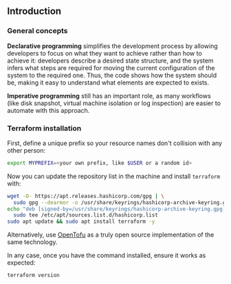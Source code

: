 ## Introduction

### General concepts

**Declarative programming** simplifies the development process by allowing developers to focus on what they want to achieve rather than how to achieve it: developers describe a desired state structure, and the system infers what steps are required for moving the current configuration of the system to the required one. Thus, the code shows how the system should be, making it easy to understand what elements are expected to exists.

**Imperative programming** still has an important role, as many workflows (like disk snapshot, virtual machine isolation or log inspection) are easier to automate with this approach.

### Terraform installation

First, define a unique prefix so your resource names don't collision with any other person:

```bash
export MYPREFIX=<your own prefix, like $USER or a random id>
```

Now you can update the repository list in the machine and install `terraform` with:

```bash
wget -O- https://apt.releases.hashicorp.com/gpg | \
  sudo gpg --dearmor -o /usr/share/keyrings/hashicorp-archive-keyring.gpg
echo "deb [signed-by=/usr/share/keyrings/hashicorp-archive-keyring.gpg] https://apt.releases.hashicorp.com $(lsb_release -cs) main" | \
  sudo tee /etc/apt/sources.list.d/hashicorp.list
sudo apt update && sudo apt install terraform -y
```

Alternatively, use [OpenTofu](https://opentofu.org/docs/intro/install/) as a truly open source implementation of the same technology.

In any case, once you have the command installed, ensure it works as expected:

```bash
terraform version
```
